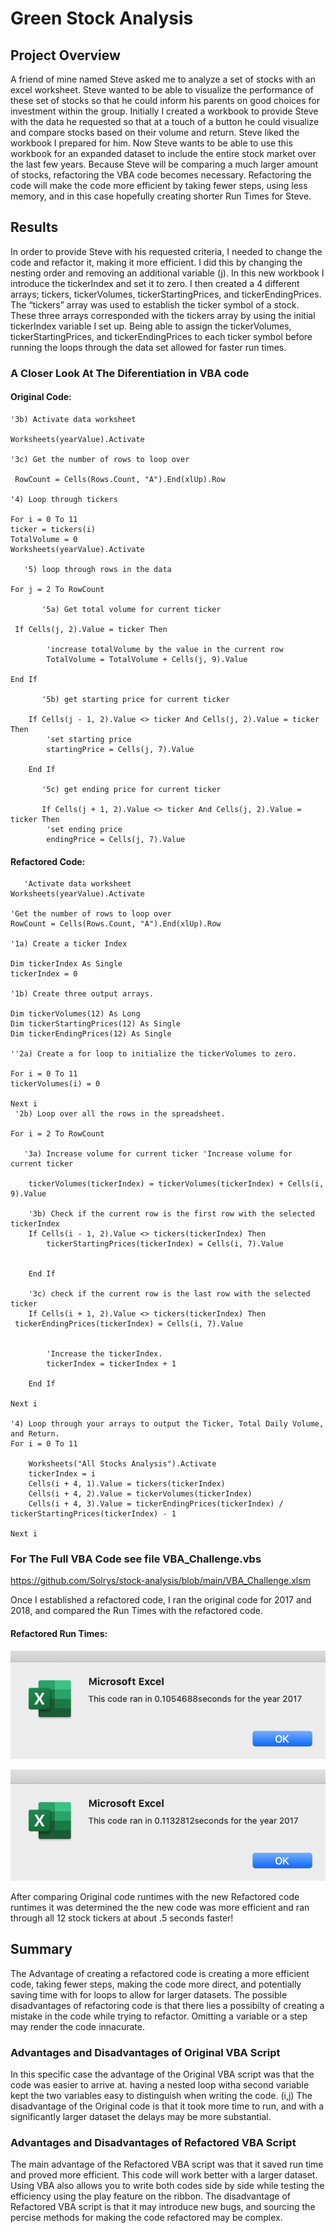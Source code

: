 # Green Stock Analysis
## Project Overview

A friend of mine named Steve asked me to analyze a set of stocks with an excel worksheet. Steve wanted to be able to visualize the performance of these set of stocks so that he could inform his parents on good choices for investment within the group. Initially I created a workbook to provide Steve with the data he requested so that at a touch of a button he could visualize and compare stocks based on their volume and return. 
Steve liked the workbook I prepared for him. Now Steve wants to be able to use this workbook for an expanded dataset to include the entire stock market over the last few years. Because Steve will be comparing a much larger amount of stocks, refactoring the VBA code becomes necessary. Refactoring the code will make the code more efficient by taking fewer steps, using less memory, and in this case hopefully creating shorter Run Times for Steve.


## Results

In order to provide Steve with his requested criteria, I needed to change the code and refactor it, making it more efficient. I did this by changing the nesting order and removing an additional variable (j). In this new workbook I introduce the tickerIndex and set it to zero. I then created a 4 different arrays; tickers, tickerVolumes, tickerStartingPrices, and tickerEndingPrices. The “tickers” array was used to establish the ticker symbol of a stock. These three arrays corresponded with the tickers array by using the initial tickerIndex variable I set up. Being able to assign the tickerVolumes, tickerStartingPrices, and tickerEndingPrices to each ticker symbol before running the loops through the data set allowed for faster run times. 

### A Closer Look At The Diferentiation in VBA code

#### Original Code:
    '3b) Activate data worksheet
   
    Worksheets(yearValue).Activate

    '3c) Get the number of rows to loop over
   
     RowCount = Cells(Rows.Count, "A").End(xlUp).Row

    '4) Loop through tickers
   
    For i = 0 To 11
    ticker = tickers(i)
    TotalVolume = 0
    Worksheets(yearValue).Activate
    
       '5) loop through rows in the data
       
    For j = 2 To RowCount
    
           '5a) Get total volume for current ticker

     If Cells(j, 2).Value = ticker Then

            'increase totalVolume by the value in the current row
            TotalVolume = TotalVolume + Cells(j, 9).Value
    
    End If
    
           '5b) get starting price for current ticker

        If Cells(j - 1, 2).Value <> ticker And Cells(j, 2).Value = ticker Then
            'set starting price
            startingPrice = Cells(j, 7).Value

        End If

           '5c) get ending price for current ticker
           
           If Cells(j + 1, 2).Value <> ticker And Cells(j, 2).Value = ticker Then
            'set ending price
            endingPrice = Cells(j, 7).Value



#### Refactored Code:
       'Activate data worksheet
    Worksheets(yearValue).Activate
    
    'Get the number of rows to loop over
    RowCount = Cells(Rows.Count, "A").End(xlUp).Row
    
    '1a) Create a ticker Index
    
    Dim tickerIndex As Single
    tickerIndex = 0

    '1b) Create three output arrays.
    
    Dim tickerVolumes(12) As Long
    Dim tickerStartingPrices(12) As Single
    Dim tickerEndingPrices(12) As Single
    
    ''2a) Create a for loop to initialize the tickerVolumes to zero.
        
    For i = 0 To 11
    tickerVolumes(i) = 0
    
    Next i
     '2b) Loop over all the rows in the spreadsheet.
    
    For i = 2 To RowCount
    
       '3a) Increase volume for current ticker 'Increase volume for current ticker
       
        tickerVolumes(tickerIndex) = tickerVolumes(tickerIndex) + Cells(i, 9).Value
        
        '3b) Check if the current row is the first row with the selected tickerIndex
        If Cells(i - 1, 2).Value <> tickers(tickerIndex) Then
            tickerStartingPrices(tickerIndex) = Cells(i, 7).Value
            
            
        End If
        
        '3c) check if the current row is the last row with the selected ticker
        If Cells(i + 1, 2).Value <> tickers(tickerIndex) Then
     tickerEndingPrices(tickerIndex) = Cells(i, 7).Value
            

            'Increase the tickerIndex.
            tickerIndex = tickerIndex + 1
            
        End If
    
    Next i
    
    '4) Loop through your arrays to output the Ticker, Total Daily Volume, and Return.
    For i = 0 To 11
        
        Worksheets("All Stocks Analysis").Activate
        tickerIndex = i
        Cells(i + 4, 1).Value = tickers(tickerIndex)
        Cells(i + 4, 2).Value = tickerVolumes(tickerIndex)
        Cells(i + 4, 3).Value = tickerEndingPrices(tickerIndex) / tickerStartingPrices(tickerIndex) - 1
        
    Next i
    
    
### For The Full VBA Code see file VBA_Challenge.vbs
https://github.com/Solrys/stock-analysis/blob/main/VBA_Challenge.xlsm

Once I established a refactored code, I ran the original code for 2017 and 2018, and compared the Run Times with the refactored code.

#### Refactored Run Times:

![refactored 2017](https://github.com/Solrys/stock-analysis/blob/main/Resources/VBA_Challenge_2017.png)

![Refactored 2018](https://github.com/Solrys/stock-analysis/blob/main/Resources/VBA_Challenge_2018.png)

After comparing Original code runtimes with the new Refactored code runtimes it was determined the the new code was more efficient and ran through all 12 stock tickers at about .5 seconds faster!

## Summary

The Advantage of creating a refactored code is creating a more efficient code, taking fewer steps, making the code more direct, and potentially saving time with for loops to allow for larger datasets. The possible disadvantages of refactoring code is that there lies a possibilty of creating a mistake in the code while trying to refactor. Omitting a variable or a step may render the code innacurate. 

### Advantages and Disadvantages of Original VBA Script
In this specific case the advantage of the Original VBA script was that the code was easier to arrive at. having a nested loop witha second variable kept the two variables easy to distinguish when writing the code. (i,j) The disadvantage of the Original code is that it took more time to run, and with a significantly larger dataset the delays may be more substantial. 

### Advantages and Disadvantages of Refactored VBA Script
The main advantage of the Refactored VBA script was that it saved run time and proved more efficient. This code will work better with a larger dataset. Using VBA also allows you to write both codes side by side while testing the efficiency using the play feature on the ribbon. The disadvantage of Refactored VBA script is that it may introduce new bugs, and sourcing the percise methods for making the code refactored may be complex. 
